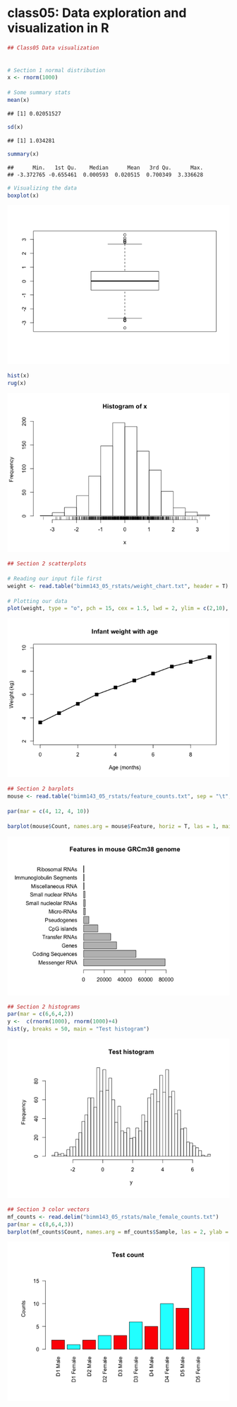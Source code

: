 class05: Data exploration and visualization in R
================

``` r
## Class05 Data visualization


# Section 1 normal distribution
x <- rnorm(1000)

# Some summary stats
mean(x)
```

    ## [1] 0.02051527

``` r
sd(x)
```

    ## [1] 1.034281

``` r
summary(x)
```

    ##      Min.   1st Qu.    Median      Mean   3rd Qu.      Max. 
    ## -3.372765 -0.655461  0.000593  0.020515  0.700349  3.336628

``` r
# Visualizing the data
boxplot(x)
```

![](class05_files/figure-gfm/unnamed-chunk-1-1.png)<!-- -->

``` r
hist(x)
rug(x)
```

![](class05_files/figure-gfm/unnamed-chunk-1-2.png)<!-- -->

``` r
## Section 2 scatterplots

# Reading our input file first
weight <- read.table("bimm143_05_rstats/weight_chart.txt", header = T)

# Plotting our data
plot(weight, type = "o", pch = 15, cex = 1.5, lwd = 2, ylim = c(2,10), xlab = "Age (months)", ylab = "Weight (kg)", main = "Infant weight with age")
```

![](class05_files/figure-gfm/unnamed-chunk-1-3.png)<!-- -->

``` r
## Section 2 barplots
mouse <- read.table("bimm143_05_rstats/feature_counts.txt", sep = "\t", header = T)

par(mar = c(4, 12, 4, 10))

barplot(mouse$Count, names.arg = mouse$Feature, horiz = T, las = 1, main = "Features in mouse GRCm38 genome", xlim = c(0, 80000))
```

![](class05_files/figure-gfm/unnamed-chunk-1-4.png)<!-- -->

``` r
## Section 2 histograms
par(mar = c(6,6,4,2))
y <-  c(rnorm(1000), rnorm(1000)+4)
hist(y, breaks = 50, main = "Test histogram")
```

![](class05_files/figure-gfm/unnamed-chunk-1-5.png)<!-- -->

``` r
## Section 3 color vectors
mf_counts <- read.delim("bimm143_05_rstats/male_female_counts.txt")
par(mar = c(8,6,4,3))
barplot(mf_counts$Count, names.arg = mf_counts$Sample, las = 2, ylab = "Counts", col = rainbow(2), main = "Test count")
```

![](class05_files/figure-gfm/unnamed-chunk-1-6.png)<!-- -->
